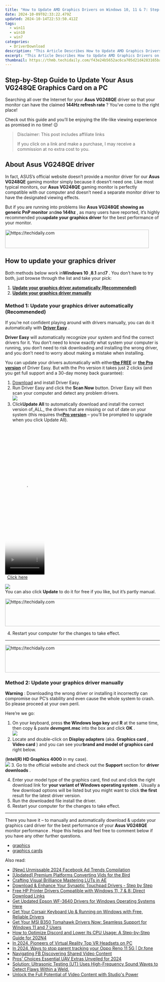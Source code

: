 ```yaml
---
title: "How to Update AMD Graphics Drivers on Windows 10, 11 & 7: Step-by-Step Guide"
date: 2024-10-09T02:33:22.479Z
updated: 2024-10-14T22:53:50.412Z
tags:
  - win11
  - win10
  - win7
categories:
  - DriverDownload
description: "This Article Describes How to Update AMD Graphics Drivers on Windows 10, 11 & 7: Step-by-Step Guide"
excerpt: "This Article Describes How to Update AMD Graphics Drivers on Windows 10, 11 & 7: Step-by-Step Guide"
thumbnail: https://thmb.techidaily.com/f43e24b5652ac6ca705d21d4283165ba384a702109b9e12b244f96b4521cf3c5.jpg
---
```


## Step-by-Step Guide to Update Your Asus VG248QE Graphics Card on a PC

Searching all over the Internet for your **Asus VG248QE** driver so that your monitor can have the claimed **144Hz refresh rate** ? You’ve come to the right place!

 Check out this guide and you’ll be enjoying the life-like viewing experience as promised in no time! 😉

>  Disclaimer: This post includes affiliate links
>
>  If you click on a link and make a purchase, I may receive a commission at no extra cost to you.
>

## About **Asus VG248QE driver**

 In fact, ASUS’s official website doesn’t provide a monitor driver for our **Asus VG248QE** gaming monitor simply because it doesn’t need one. Like most typical monitors, our **Asus VG248QE** gaming monitor is perfectly compatible with our computer and doesn’t need a separate monitor driver to have the designated viewing effects.

 But if you are running into problems like   **Asus VG248QE showing as generic PnP monitor**  and**no 144hz** , as many users have reported, it’s highly recommended you**update your graphics driver** for the best performance of your monitor.

<!-- affiliate ads begin -->
<a href="https://aligracehair.sjv.io/c/5597632/2135360/19272" target="_top" id="2135360">
  <img src="//a.impactradius-go.com/display-ad/19272-2135360" border="0" alt="https://techidaily.com" width="468" height="60"/>
</a>
<img height="0" width="0" src="https://aligracehair.sjv.io/i/5597632/2135360/19272" style="position:absolute;visibility:hidden;" border="0" />
<!-- affiliate ads end -->

## How to update your graphics driver

 Both methods below work in**Windows 10** ,**8.1** and**7** . You don’t have to try both, just browse through the list and take your pick:

1. **[Update your graphics driver automatically (Recommended)](https://www.drivereasy.com/knowledge/asus-vg248qe-driver-free-download-update-easily/#M1)**
2. **[Update your graphics driver manually](https://tools.techidaily.com/drivereasy/download/)**

### Method 1: Update your graphics driver automatically (Recommended)

 If you’re not confident playing around with drivers manually, you can do it automatically with **[Driver Easy](https://tools.techidaily.com/drivereasy/download/)**  .

**Driver Easy**   will automatically recognize your system and find the correct drivers for it. You don’t need to know exactly what system your computer is running, you don’t need to risk downloading and installing the wrong driver, and you don’t need to worry about making a mistake when installing.

 You can update your drivers automatically with either[**the FREE**](https://tools.techidaily.com/drivereasy/download/) or **[the Pro version](https://tools.techidaily.com/drivereasy/download/)**  of Driver Easy. But with the Pro version it takes just 2 clicks (and you get full support and a 30-day money back guarantee):

1. [Download](https://tools.techidaily.com/drivereasy/download/)  and install Driver Easy.
2. Run Driver Easy and click the **Scan Now** button. Driver Easy will then scan your computer and detect any problem drivers.  
![](https://images.drivereasy.com/wp-content/uploads/2018/07/img_5b472685de9c9.jpg)
3. Click**Update All** to automatically download and install the correct version of_ALL_ the drivers that are missing or out of date on your system (this requires the[**Pro version**](https://tools.techidaily.com/drivereasy/download/) – you’ll be prompted to upgrade when you click Update All).  

<!-- affiliate ads begin -->
<span id="1993651">
					<video width="128" height="480" style="cursor:pointer"
           poster="//a.impactradius-go.com/display-clicktoplayimage/1993651.png"
           onclick="if(!this.playClicked){this.play();this.setAttribute('controls',true);this.playClicked=true;}">
	   <source src="//a.impactradius-go.com/display-ad/22993-1993651">
	   <img src="//a.impactradius-go.com/display-clicktoplayimage/1993651.png" style="border: none; height: 100%; width: 100%; object-fit: contain">
	</video>
	<div style="width:80px;text-align:center"><a href="javascript:window.open(decodeURIComponent('https%3A%2F%2Fhomestyler.sjv.io%2Fc%2F5597632%2F1993651%2F22993'), '_blank');void(0);">Click here</a></div>
</span>
<img height="0" width="0" src="https://imp.pxf.io/i/5597632/1993651/22993" style="position:absolute;visibility:hidden;" border="0" />
<!-- affiliate ads end -->

![](https://images.drivereasy.com/wp-content/uploads/2018/07/img_5b472528c2b06.jpg)  
 You can also click **Update** to do it for free if you like, but it’s partly manual.

<!-- affiliate ads begin -->
<a href="https://aligracehair.sjv.io/c/5597632/1915870/19272" target="_top" id="1915870">
  <img src="//a.impactradius-go.com/display-ad/19272-1915870" border="0" alt="https://techidaily.com" width="728" height="90"/>
</a>
<img height="0" width="0" src="https://aligracehair.sjv.io/i/5597632/1915870/19272" style="position:absolute;visibility:hidden;" border="0" />
<!-- affiliate ads end -->

4. Restart your computer for the changes to take effect.

---

<!-- affiliate ads begin -->
<a href="https://appsumo.8odi.net/c/5597632/2044586/7443" target="_top" id="2044586">
  <img src="//a.impactradius-go.com/display-ad/7443-2044586" border="0" alt="https://techidaily.com" width="728" height="90"/>
</a>
<img height="0" width="0" src="https://appsumo.8odi.net/i/5597632/2044586/7443" style="position:absolute;visibility:hidden;" border="0" />
<!-- affiliate ads end -->

### Method 2: Update your graphics driver manually

**Warning** : Downloading the wrong driver or installing it incorrectly can compromise our PC’s stability and even cause the whole system to crash. So please proceed at your own peril.

Here’re we go:

1. On your keyboard, press **the Windows logo key** and **R**  at the same time, then copy & paste **devmgmt.msc** into the box and click **OK** .  
![](https://images.drivereasy.com/wp-content/uploads/2018/05/img_5afb9c1b96ba9.png)
2. Locate and double-click on **Display adapters** (aka. **Graphics card** , **Video card** ) and you can see your**brand and model of graphics card** right below.  

 (**Intel(R) HD Graphics 4000** in my case).  
![](https://images.drivereasy.com/wp-content/uploads/2018/07/img_5b47105a562f6.jpg)
3. Go to the official website and check out the **Support** section for **driver downloads** .

4. Enter your model type of the graphics card, find out and click the right download link for **your variant of Windows operating system** . Usually a few download options will be listed but you might want to click **the first** result for the latest driver version.
5. Run the downloaded file install the driver.
6. Restart your computer for the changes to take effect.

---

 There you have it  – to manually and automatically download & update your graphics card driver for the best performance of your **Asus VG248QE** monitor performance  . Hope this helps and feel free to comment below if you have any other further questions.

* [graphics](https://tools.techidaily.com/drivereasy/download/)
* [graphics cards](https://tools.techidaily.com/drivereasy/download/)

<ins class="adsbygoogle"
     style="display:block"
     data-ad-format="autorelaxed"
     data-ad-client="ca-pub-7571918770474297"
     data-ad-slot="1223367746"></ins>

<ins class="adsbygoogle"
     style="display:block"
     data-ad-client="ca-pub-7571918770474297"
     data-ad-slot="8358498916"
     data-ad-format="auto"
     data-full-width-responsive="true"></ins>

<span class="atpl-alsoreadstyle">Also read:</span>
<div><ul>
<li><a href="https://facebook-video-recording.techidaily.com/new-unmissable-2024-facebook-ad-trends-compilation/"><u>[New] Unmissable 2024 Facebook Ad Trends Compilation</u></a></li>
<li><a href="https://extra-skills.techidaily.com/updated-premium-platforms-converting-vids-for-the-bird/"><u>[Updated] Premium Platforms Converting Vids for the Bird</u></a></li>
<li><a href="https://article-helps.techidaily.com/crafting-visual-brilliance-mastering-luts-in-ae/"><u>Crafting Visual Brilliance Mastering LUTs in AE</u></a></li>
<li><a href="https://win-amazing.techidaily.com/download-and-enhance-your-synaptic-touchpad-drivers-step-by-step/"><u>Download & Enhance Your Synaptic Touchpad Drivers - Step by Step</u></a></li>
<li><a href="https://win-amazing.techidaily.com/free-hp-printer-drivers-compatible-with-windows-11-7-and-8-direct-download-links/"><u>Free HP Printer Drivers Compatible with Windows 11, 7 & 8: Direct Download Links</u></a></li>
<li><a href="https://win-amazing.techidaily.com/get-updated-epson-wf-3640-drivers-for-windows-operating-systems-here/"><u>Get Updated Epson WF-3640 Drivers for Windows Operating Systems Here</u></a></li>
<li><a href="https://win-amazing.techidaily.com/get-your-corsair-keyboard-up-and-running-on-windows-with-free-reliable-drivers/"><u>Get Your Corsair Keyboard Up & Running on Windows with Free, Reliable Drivers</u></a></li>
<li><a href="https://win-amazing.techidaily.com/get-your-msi-b350-tomahawk-drivers-now-seamless-support-for-windows-11-and-7-users/"><u>Get Your MSI B350 Tomahawk Drivers Now: Seamless Support for Windows 11 and 7 Users</u></a></li>
<li><a href="https://win-solutions.techidaily.com/how-to-optimize-discord-and-lower-its-cpu-usage-a-step-by-step-guide-for-202n4/"><u>How to Optimize Discord and Lower Its CPU Usage: A Step-by-Step Guide for 202N4</u></a></li>
<li><a href="https://vp-tips.techidaily.com/in-2024-pioneers-of-virtual-reality-top-vr-headsets-on-pc/"><u>In 2024, Pioneers of Virtual Reality Top VR Headsets on PC</u></a></li>
<li><a href="https://android-location-track.techidaily.com/in-2024-ways-to-stop-parent-tracking-your-oppo-reno-11-5g-drfone-by-drfone-virtual-android/"><u>In 2024, Ways to stop parent tracking your Oppo Reno 11 5G | Dr.fone</u></a></li>
<li><a href="https://facebook-clips.techidaily.com/navigating-fb-discovering-shared-video-content/"><u>Navigating FB Discovering Shared Video Content</u></a></li>
<li><a href="https://extra-support.techidaily.com/pros-choices-essential-uav-extras-unveiled-for-2024/"><u>Pros' Choices Essential UAV Extras Unveiled for 2024</u></a></li>
<li><a href="https://win-amazing.techidaily.com/1722963311343-solution-ultrasonic-testing-ut-uses-high-frequency-sound-waves-to-detect-flaws-within-a-weld/"><u>Solution: Ultrasonic Testing (UT) Uses High-Frequency Sound Waves to Detect Flaws Within a Weld.</u></a></li>
<li><a href="https://youtube-blog.techidaily.com/k-the-full-potential-of-video-content-with-studios-power/"><u>Unlock the Full Potential of Video Content with Studio's Power</u></a></li>
</ul></div>

